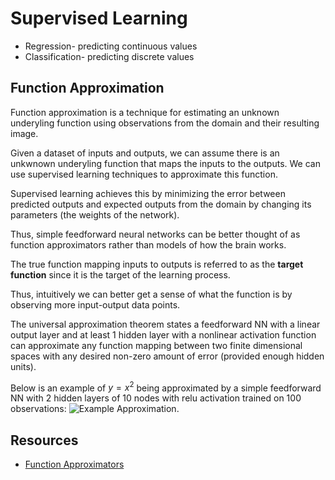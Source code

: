 # Supervised Learning
- Regression- predicting continuous values
- Classification- predicting discrete values

## Function Approximation
Function approximation is a technique for estimating an unknown underyling function using observations from the domain and their resulting image.


Given a dataset of inputs and outputs, we can assume there is an unkwnown underyling function that maps the inputs to the outputs. We can use supervised learning techniques to approximate this function.

Supervised learning achieves this by minimizing the error between predicted outputs and expected outputs from the domain by changing its parameters (the weights of the network).

Thus, simple feedforward neural networks can be better thought of as function approximators rather than models of how the brain works.

The true function mapping inputs to outputs is referred to as the **target function** since it is the target of the learning process.

Thus, intuitively we can better get a sense of what the function is by observing more input-output data points.

The universal approximation theorem states a feedforward NN with a linear output layer and at least 1 hidden layer with a nonlinear activation function can approximate any function mapping between two finite dimensional spaces with any desired non-zero amount of error (provided enough hidden units).

Below is an example of $y=x^2$ being approximated by a simple feedforward NN with 2 hidden layers of 10 nodes with relu activation trained on 100 observations:
![Example Approximation](https://machinelearningmastery.com/wp-content/uploads/2019/12/Scatter-Plot-of-Input-vs-Actual-and-Predicted-Values-for-the-Neural-Net-Approximation.png).


## Resources
- [Function Approximators](https://machinelearningmastery.com/neural-networks-are-function-approximators/)